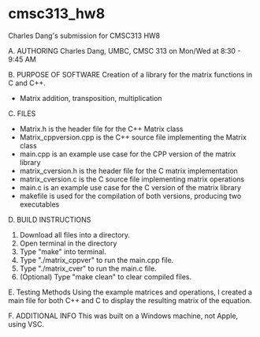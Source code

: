# cmsc313_hw8
Charles Dang's submission for CMSC313 HW8

A. AUTHORING
  Charles Dang, UMBC, CMSC 313 on Mon/Wed at 8:30 - 9:45 AM

B. PURPOSE OF SOFTWARE
  Creation of a library for the matrix functions in C and C++.
  - Matrix addition, transposition, multiplication
  

C. FILES
  - Matrix.h is the header file for the C++ Matrix class
  - Matrix_cppversion.cpp is the C++ source file implementing the Matrix class 
  - main.cpp is an example use case for the CPP version of the matrix library
  - matrix_cversion.h is the header file for the C matrix implementation
  - matrix_cversion.c is the C source file implementing matrix operations
  - main.c is an example use case for the C version of the matrix library
  - makefile is used for the compilation of both versions, producing two executables

D. BUILD INSTRUCTIONS
  1. Download all files into a directory.
  2. Open terminal in the directory
  3. Type "make" into terminal.
  4. Type "./matrix_cppver" to run the main.cpp file.
  5. Type "./matrix_cver" to run the main.c file.
  6. (Optional) Type "make clean" to clear compiled files.

E. Testing Methods
  Using the example matrices and operations, I created a main file for both C++ and C to display the resulting matrix of the equation. 

F. ADDITIONAL INFO
  This was built on a Windows machine, not Apple, using VSC.
  
